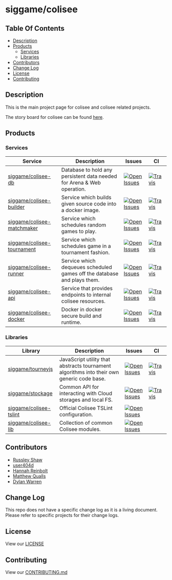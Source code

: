 # siggame/colisee

## Table Of Contents

- [Description](#description)
- [Products](#products)
  - [Services](#services)
  - [Libraries](#libraries)
- [Contributors](#contributors)
- [Change Log](#change-log)
- [License](#license)
- [Contributing](#contributing)

## Description

This is the main project page for colisee and colisee related projects.

The story board for colisee can be found [here](https://github.com/orgs/siggame/projects/1).

## Products

### Services

|Service|Description|Issues|CI|
|---|---|---|---|
|[siggame/colisee-db](https://github.com/siggame/colisee-db)|Database to hold any persistent data needed for Arena & Web operation.|[![Open Issues](https://img.shields.io/github/issues-raw/siggame/colisee-db.svg?style=flat-square)](http://github.com/siggame/colisee-db)|[![Travis](https://img.shields.io/travis/siggame/colisee-db.svg?style=flat-square)](https://travis-ci.org/siggame/colisee-db)|
|[siggame/colisee-builder](https://github.com/siggame/colisee-builder)|Service which builds given source code into a docker image.|[![Open Issues](https://img.shields.io/github/issues-raw/siggame/colisee-builder.svg?style=flat-square)](http://github.com/siggame/colisee-builder)|[![Travis](https://img.shields.io/travis/siggame/colisee-builder.svg?style=flat-square)](https://travis-ci.org/siggame/colisee-builder)|
|[siggame/colisee-matchmaker](https://github.com/siggame/colisee-matchmaker)|Service which schedules random games to play.|[![Open Issues](https://img.shields.io/github/issues-raw/siggame/colisee-matchmaker.svg?style=flat-square)](http://github.com/siggame/colisee-matchmaker)|[![Travis](https://img.shields.io/travis/siggame/colisee-matchmaker.svg?style=flat-square)](https://travis-ci.org/siggame/colisee-matchmaker)|
|[siggame/colisee-tournament](https://github.com/siggame/colisee-tournament)|Service which schedules game in a tournament fashion.|[![Open Issues](https://img.shields.io/github/issues-raw/siggame/colisee-tournament.svg?style=flat-square)](http://github.com/siggame/colisee-tournament)|[![Travis](https://img.shields.io/travis/siggame/colisee-tournament.svg?style=flat-square)](https://travis-ci.org/siggame/colisee-tournament)|
|[siggame/colisee-runner](https://github.com/siggame/colisee-runner)|Service which dequeues scheduled games off the database and plays them.|[![Open Issues](https://img.shields.io/github/issues-raw/siggame/colisee-runner.svg?style=flat-square)](http://github.com/siggame/colisee-runner)|[![Travis](https://img.shields.io/travis/siggame/colisee-runner.svg?style=flat-square)](https://travis-ci.org/siggame/colisee-runner)|
|[siggame/colisee-api](https://github.com/siggame/colisee-api)|Service that provides endpoints to internal colisee resources.|[![Open Issues](https://img.shields.io/github/issues-raw/siggame/colisee-api.svg?style=flat-square)](http://github.com/siggame/colisee-api)|[![Travis](https://img.shields.io/travis/siggame/colisee-api.svg?style=flat-square)](https://travis-ci.org/siggame/colisee-api)|
|[siggame/colisee-docker](https://github.com/siggame/colisee-docker)|Docker in docker secure build and runtime.|[![Open Issues](https://img.shields.io/github/issues-raw/siggame/registre.svg?style=flat-square)](http://github.com/siggame/registre)|[![Travis](https://img.shields.io/travis/siggame/colisee-docker.svg?style=flat-square)](https://travis-ci.org/siggame/colisee-docker)|

### Libraries

|Library|Description|Issues|CI|
|---|---|---|---|
|[siggame/tourneyjs](https://github.com/siggame/tourneyjs)|JavaScript utility that abstracts tournament algorithms into their own generic code base.|[![Open Issues](https://img.shields.io/github/issues-raw/siggame/tourneyjs.svg?style=flat-square)](http://github.com/siggame/tourneyjs)|[![Travis](https://img.shields.io/travis/siggame/tourneyjs.svg?style=flat-square)](https://travis-ci.org/siggame/tourneyjs)|
|[siggame/stockage](https://github.com/siggame/stockage)|Common API for interacting with Cloud storages and local FS.|[![Open Issues](https://img.shields.io/github/issues-raw/siggame/stockage.svg?style=flat-square)](http://github.com/siggame/stockage)|[![Travis](https://img.shields.io/travis/siggame/stockage.svg?style=flat-square)](https://travis-ci.org/siggame/stockage)|
|[siggame/colisee-tslint](https://github.com/siggame/colisee-tslint)|Official Colisee TSLint configuration.|[![Open Issues](https://img.shields.io/github/issues-raw/siggame/colisee-tslint.svg?style=flat-square)](http://github.com/siggame/colisee-tslint)||
|[siggame/colisee-lib](https://github.com/siggame/colisee-lib)|Collection of common Colisee modules.|[![Open Issues](https://img.shields.io/github/issues-raw/siggame/colisee-lib.svg?style=flat-square)](http://github.com/siggame/colisee-lib)||

## Contributors

- [Russley Shaw](https://github.com/russleyshaw)
- [user404d](https://github.com/user404d)
- [Hannah Reinbolt](https://github.com/LoneGalaxy)
- [Matthew Qualls](https://github.com/MatthewQualls)
- [Dylan Warren](https://github.com/Uhuh)

## Change Log

This repo does not have a specific change log as it is a living document. Please refer to specific projects for their change logs.

## License

View our [LICENSE](LICENSE)

## Contributing

View our [CONTRIBUTING.md](https://github.com/siggame/colisee/blob/master/CONTRIBUTING.md)
